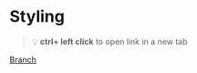 # Styling 


> :bulb: **ctrl+ left click** to open link in a new tab 

[Branch](https://github.com/codiku/react-native-introduction/tree/002-EN-styling)